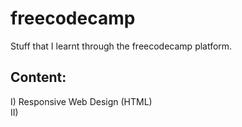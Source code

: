 # freecodecamp
Stuff that I learnt through the freecodecamp platform.

## Content:

I)  Responsive Web Design (HTML)<br />
II)  
